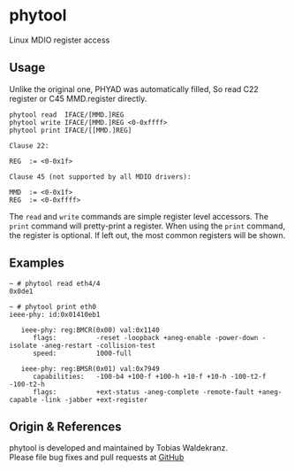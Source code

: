 phytool
=======

Linux MDIO register access

Usage
-----

Unlike the original one, PHYAD was automatically filled, So read C22 register or C45 MMD.register directly.

    phytool read  IFACE/[MMD.]REG
    phytool write IFACE/[MMD.]REG <0-0xffff>
    phytool print IFACE/[[MMD.]REG]

    Clause 22:

    REG  := <0-0x1f>

    Clause 45 (not supported by all MDIO drivers):

    MMD  := <0-0x1f>
    REG  := <0-0xffff>

The `read` and `write` commands are simple register level
accessors. The `print` command will pretty-print a register. When
using the `print` command, the register is optional. If left out, the
most common registers will be shown.

Examples
--------

    ~ # phytool read eth4/4
    0x0de1

    ~ # phytool print eth0
    ieee-phy: id:0x01410eb1

       ieee-phy: reg:BMCR(0x00) val:0x1140
          flags:          -reset -loopback +aneg-enable -power-down -isolate -aneg-restart -collision-test
          speed:          1000-full

       ieee-phy: reg:BMSR(0x01) val:0x7949
          capabilities:   -100-b4 +100-f +100-h +10-f +10-h -100-t2-f -100-t2-h
          flags:          +ext-status -aneg-complete -remote-fault +aneg-capable -link -jabber +ext-register

Origin & References
-------------------

phytool is developed and maintained by Tobias Waldekranz.  
Please file bug fixes and pull requests at [GitHub][]

[GitHub]: https://github.com/wkz/phytool
